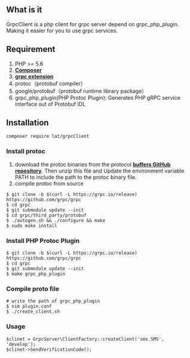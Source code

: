 ## What is it

GrpcClient is a php client for grpc server depend on grpc_php_plugin. Making it easier for you to use grpc services.  

## Requirement

1. PHP >= 5.6
2. **[Composer](https://getcomposer.org/)**
3. **[grpc extension](http://pecl.php.net/package/gRPC)**
4. protoc（protobuf compiler）
5. google/protobuf（protobuf runtime library package）
6. grpc_php_plugin(PHP Protoc Plugin): Generates PHP gRPC service interface out of Protobuf IDL

## Installation
```shell
composer require lat/grpcClient
```
### Install protoc
1. download the protoc binaries from the protocol **[buffers GitHub repository](https://github.com/protocolbuffers/protobuf/releases)**. Then unzip this file and Update the environment variable PATH to include the path to the protoc binary file.
2. compile protoc from source
```shell
$ git clone -b $(curl -L https://grpc.io/release) https://github.com/grpc/grpc
$ cd grpc
$ git submodule update --init
$ cd grpc/third_party/protobuf
$ ./autogen.sh && ./configure && make
$ sudo make install
```
### Install PHP Protoc Plugin
```shell
$ git clone -b $(curl -L https://grpc.io/release) https://github.com/grpc/grpc
$ cd grpc
$ git submodule update --init
$ make grpc_php_plugin
```
### Compile proto file
```shell
# write the path of grpc_php_plugin
$ vim plugin.conf
$ ./create_client.sh
```
### Usage
```
$clinet = GrpcServer\ClientFactory::createClient('sms.SMS', 'develop');
$clinet->SendVerificationCode();
```
